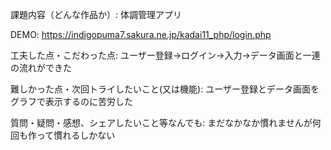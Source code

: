 課題内容（どんな作品か）:
体調管理アプリ

DEMO:
https://indigopuma7.sakura.ne.jp/kadai11_php/login.php

工夫した点・こだわった点:
ユーザー登録→ログイン→入力→データ画面と一連の流れができた

難しかった点・次回トライしたいこと(又は機能):
ユーザー登録とデータ画面をグラフで表示するのに苦労した

質問・疑問・感想、シェアしたいこと等なんでも:
まだなかなか慣れませんが何回も作って慣れるしかない
